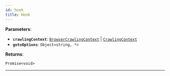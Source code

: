 ```yaml
---
id: hook
title: Hook
---
```


<a name="hook"></a>

**Parameters**:

-   **`crawlingContext`**: [`BrowserCrawlingContext`](../typedefs/browser-crawling-context) | [`CrawlingContext`](../typedefs/crawling-context)
-   **`gotoOptions`**: `Object<string, *>`

**Returns**:

`Promise<void>`

---
